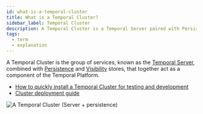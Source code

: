 ```yaml
---
id: what-is-a-temporal-cluster
title: What is a Temporal Cluster?
sidebar_label: Temporal Cluster
description: A Temporal Cluster is a Temporal Server paired with Persistence and Visibility stores.
tags:
  - term
  - explanation
---
```


A Temporal Cluster is the group of services, known as the [Temporal Server](/concepts/what-is-the-temporal-server), combined with [Persistence](/concepts/what-is-persistence) and [Visibility](/concepts/what-is-visibility) stores, that together act as a component of the Temporal Platform.

- [How to quickly install a Temporal Cluster for testing and development](/kb/all-the-ways-to-run-a-cluster)
- [Cluster deployment guide](/cluster-deployment-guide)

![A Temporal Cluster (Server + persistence)](/diagrams/temporal-cluster.svg)
